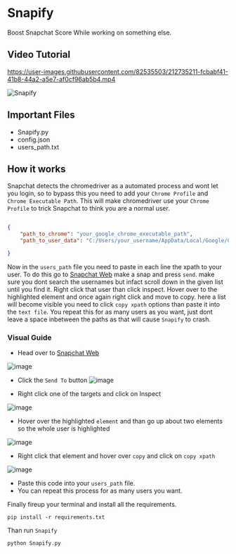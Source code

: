 # Snapify
Boost Snapchat Score While working on something else.


## Video Tutorial

https://user-images.githubusercontent.com/82535503/212735211-fcbabf41-41b8-44a2-a5e7-af0cf96ab5b4.mp4




![Snapify](https://user-images.githubusercontent.com/82535503/212598383-335c74a0-3a99-4cf3-9930-4f17999a29b8.png)





## Important Files

- Snapify.py
- config.json
- users_path.txt


## How it works

Snapchat detects the chromedriver as a automated process and wont let you login, so to bypass this you need to add your `Chrome Profile` and `Chrome Executable Path`. This will make chromedriver use your `Chrome Profile` to trick Snapchat to think you are a normal user. 


```json

{
    "path_to_chrome": "your_google_chrome_executable_path",
    "path_to_user_data": "C:/Users/your_username/AppData/Local/Google/Chrome/User Data/Default",

}   
```

Now in the `users_path` file you need to paste in each line the xpath to your user. To do this go to <a href="https://web.snapchat.com/">Snapchat Web</a> make a snap and press `send`. make sure you dont search the usernames but infact scroll down in the given list until you find it. Right click that user than click inspect. Hover over to the highlighted element and once again right click and move to copy. here a list will become visible you need to click `copy xpath` options than paste it into the `text file`. You repeat this for as many users as you want, just dont leave a space inbetween the paths as that will cause `Snapify` to crash.


### Visual Guide

- Head over to <a href="https://web.snapchat.com/">Snapchat Web</a>

![image](https://user-images.githubusercontent.com/82535503/212619814-110163d5-49c7-4961-94e2-b490e0fcfdb1.png)

- Click the `Send To` button
![image](https://user-images.githubusercontent.com/82535503/212620405-5c88c397-e02c-4b9a-b806-967ef40449ed.png)

- Right click one of the targets and click on Inspect

![image](https://user-images.githubusercontent.com/82535503/212620897-52824009-d6d7-45ac-9556-964b68de4f7e.png)

- Hover over the highlighted `element` and than go up about two elements so the whole user is highlighted

![image](https://user-images.githubusercontent.com/82535503/212621236-ff567b99-4fc6-4f4b-a8e6-63c77a78fa04.png)

- Right click that element and hover over `copy` and click on `copy xpath`

![image](https://user-images.githubusercontent.com/82535503/212621428-76b7271f-f307-4a28-96e9-7595df5ba66f.png)

- Paste this code into your `users_path` file.
- You can repeat this process for as many users you want.



Finally fireup your terminal and install all the requirements.

```
pip install -r requirements.txt
```

Than run `Snapify`

```
python Snapify.py
```
